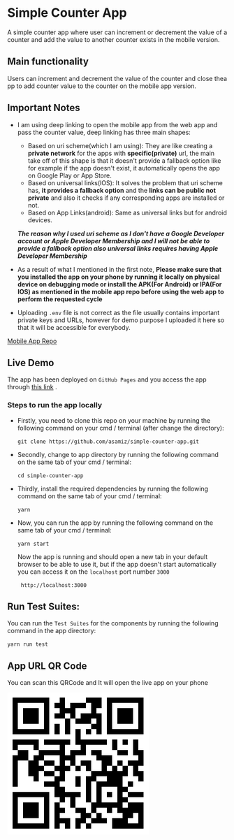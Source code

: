 # Simple Counter App

A simple counter app where user can increment or decrement the value of a counter and add the value to another counter exists in the mobile version.

## Main functionality

Users can increment and decrement the value of the counter and close thea pp to add counter value to the counter on the mobile app version.

## Important Notes

- I am using deep linking to open the mobile app from the web app and pass the counter value, deep linking has three main shapes:

  - Based on uri scheme(which I am using): They are like creating a **private network** for the apps with **specific(private)** url, the main take off of this shape is that it doesn't provide a fallback option like for example if the app doesn't exist, it automatically opens the app on Google Play or App Store.
  - Based on universal links(IOS): It solves the problem that uri scheme has, **it provides a fallback option** and the **links can be public not private** and also it checks if any corresponding apps are installed or not.
  - Based on App Links(android): Same as universal links but for android devices.

  **_The reason why I used uri scheme as I don't have a Google Developer account or Apple Developer Membership and I will not be able to provide a fallback option also universal links requires having Apple Developer Membership_**

- As a result of what I mentioned in the first note, **Please make sure that you installed the app on your phone by running it locally on physical device on debugging mode or install the APK(For Android) or IPA(For IOS) as mentioned in the mobile app repo before using the web app to perform the requested cycle**
- Uploading `.env` file is not correct as the file usually contains important private keys and URLs, however for demo purpose I uploaded it here so that it will be accessible for everybody.

[Mobile App Repo](https://github.com/asamiz/qr-counter)

## Live Demo

The app has been deployed on `GitHub Pages` and you access the app through [this link](https://asamiz.github.io/simple-counter-app/#/)
.

### Steps to run the app locally

- Firstly, you need to clone this repo on your machine by running the following command on your cmd / terminal (after change the directory):

  ```shell
  git clone https://github.com/asamiz/simple-counter-app.git
  ```

- Secondly, change to app directory by running the following command on the same tab of your cmd / terminal:

  ```shell
  cd simple-counter-app
  ```

- Thirdly, install the required dependencies by running the following command on the same tab of your cmd / terminal:

  ```shell
  yarn
  ```

- Now, you can run the app by running the following command on the same tab of your cmd / terminal:

  ```shell
  yarn start
  ```

  Now the app is running and should open a new tab in your default browser to be able to use it, but if the app doesn't start automatically you can access it on the `localhost` port number `3000`

  ```shell
   http://localhost:3000
  ```

## Run Test Suites:

You can run the `Test Suites` for the components by running the following command in the app directory:

```shell
yarn run test
```

## App URL QR Code

You can scan this QRCode and It will open the live app on your phone

![QRCode](QRCode.png)
